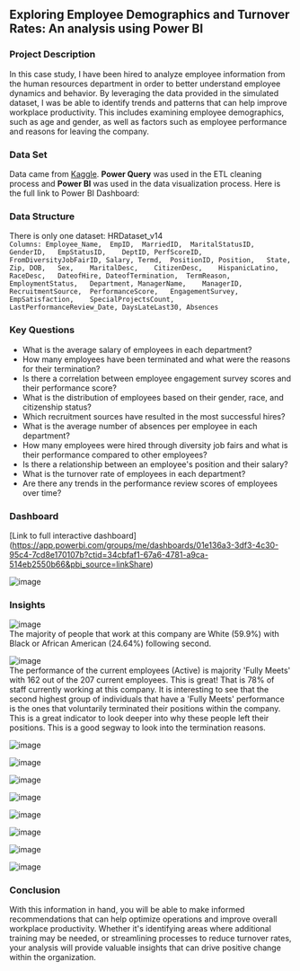 ## Exploring Employee Demographics and Turnover Rates: An analysis using Power BI

### Project Description
In this case study, I have been hired to analyze employee information from the human resources department in order to better understand employee dynamics and behavior. By leveraging the data provided in the simulated dataset, I was be able to identify trends and patterns that can help improve workplace productivity. This includes examining employee demographics, such as age and gender, as well as factors such as employee performance and reasons for leaving the company. 





### Data Set
Data came from [Kaggle](https://www.kaggle.com/datasets/rhuebner/human-resources-data-set). **Power Query** was used in the ETL cleaning process and **Power BI** was used in the data visualization process. Here is the full link to Power BI Dashboard:

### Data Structure
There is only one dataset:
HRDataset_v14 <br>
```Columns: Employee_Name,	EmpID,	MarriedID,	MaritalStatusID,	GenderID,	EmpStatusID,	DeptID,	PerfScoreID,	FromDiversityJobFairID,	Salary,	Termd,	PositionID,	Position,	State,	Zip, DOB,	Sex,	MaritalDesc,	CitizenDesc,	HispanicLatino,	RaceDesc,	DateofHire,	DateofTermination,	TermReason,	EmploymentStatus,	Department,	ManagerName,	ManagerID,	RecruitmentSource,	PerformanceScore,	EngagementSurvey,	EmpSatisfaction,	SpecialProjectsCount,	LastPerformanceReview_Date,	DaysLateLast30,	Absences```


### Key Questions

- What is the average salary of employees in each department?
- How many employees have been terminated and what were the reasons for their termination?
- Is there a correlation between employee engagement survey scores and their performance score?
- What is the distribution of employees based on their gender, race, and citizenship status?
- Which recruitment sources have resulted in the most successful hires?
- What is the average number of absences per employee in each department?
- How many employees were hired through diversity job fairs and what is their performance compared to other employees?
- Is there a relationship between an employee's position and their salary?
- What is the turnover rate of employees in each department?
- Are there any trends in the performance review scores of employees over time?


### Dashboard
[Link to full interactive dashboard]<br>
(https://app.powerbi.com/groups/me/dashboards/01e136a3-3df3-4c30-95c4-7cd8e170107b?ctid=34cbfaf1-67a6-4781-a9ca-514eb2550b66&pbi_source=linkShare)

![image](https://user-images.githubusercontent.com/123992539/228666797-19bb5abc-371c-48a5-9281-270e1a187904.png)

### Insights
![image](https://user-images.githubusercontent.com/123992539/229158599-f86369cd-85a0-49f0-a7da-00707ccee45d.png) <br>
The majority of people that work at this company are White (59.9%) with Black or African American (24.64%) following second. 

![image](https://user-images.githubusercontent.com/123992539/229158701-23aa02f9-f875-4a54-8cc2-087f05d1b8d9.png) <br>
The performance of the current employees (Active) is majority 'Fully Meets' with 162 out of the 207 current employees. This is great! That is 78% of staff currently working at this company. It is interesting to see that the second highest group of individuals that have a 'Fully Meets' performance is the ones that voluntarily terminated their positions within the company. This is a great indicator to look deeper into why these people left their positions. This is a good segway to look into the termination reasons.

![image](https://user-images.githubusercontent.com/123992539/229159504-a8be2b0e-267c-4fb8-a288-177732309060.png)<br>


![image](https://user-images.githubusercontent.com/123992539/229159762-4ea2e248-7199-4411-a1b0-9e634af7eaf0.png)<br>

![image](https://user-images.githubusercontent.com/123992539/229160007-7624e64d-db3c-4fa1-8b5f-5ae8b2e153ca.png) <br>

![image](https://user-images.githubusercontent.com/123992539/229160278-b47946dc-2c99-49aa-85c9-91139449d9b8.png) <br>

![image](https://user-images.githubusercontent.com/123992539/229160730-fd2ae982-7caa-4a5e-aecc-3b9e3ecc70c3.png) <br>

![image](https://user-images.githubusercontent.com/123992539/229161662-2eb6633c-d38c-4125-9166-99aff75395ab.png) <br>

![image](https://user-images.githubusercontent.com/123992539/229162059-a6879cc8-b7aa-4b62-9e1d-88844ba263a4.png) <br>

![image](https://user-images.githubusercontent.com/123992539/229162355-b03b1da7-6455-45a3-9a92-52ead8f0bed2.png) <br>




### Conclusion

With this information in hand, you will be able to make informed recommendations that can help optimize operations and improve overall workplace productivity. Whether it's identifying areas where additional training may be needed, or streamlining processes to reduce turnover rates, your analysis will provide valuable insights that can drive positive change within the organization.

